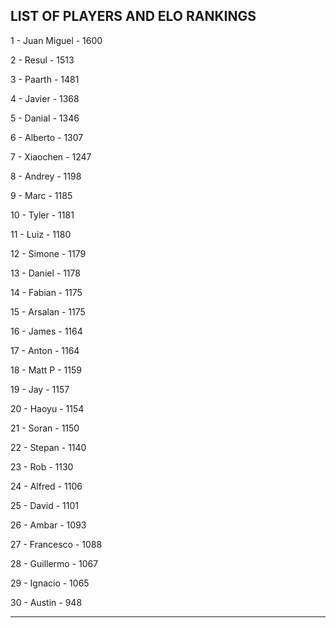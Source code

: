 ## LIST OF PLAYERS AND ELO RANKINGS


1 - Juan Miguel - 1600


2 - Resul - 1513


3 - Paarth - 1481


4 - Javier - 1368


5 - Danial - 1346


6 - Alberto - 1307


7 - Xiaochen - 1247


8 - Andrey - 1198


9 - Marc - 1185


10 - Tyler - 1181


11 - Luiz - 1180


12 - Simone - 1179


13 - Daniel - 1178


14 - Fabian - 1175


15 - Arsalan - 1175


16 - James - 1164


17 - Anton - 1164


18 - Matt P - 1159


19 - Jay - 1157


20 - Haoyu - 1154


21 - Soran - 1150


22 - Stepan - 1140


23 - Rob - 1130


24 - Alfred - 1106


25 - David - 1101


26 - Ambar - 1093


27 - Francesco - 1088


28 - Guillermo - 1067


29 - Ignacio - 1065


30 - Austin - 948



--------------------------------------------------------------

